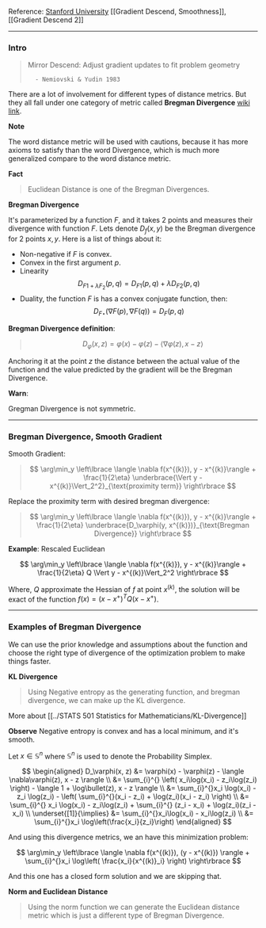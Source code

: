 Reference: [Stanford University](http://www.princeton.edu/~yc5/ele522_optimization/lectures/mirror_descent.pdf)
[[Gradient Descend, Smoothness]],[[Gradient Descend 2]]

---
### **Intro**

> Mirror Descend: Adjust gradient updates to fit problem geometry
> 
>       - Nemiovski & Yudin 1983

There are a lot of involvement for different types of distance metrics. But they all fall under one category of metric called 
**Bregman Divergence** [wiki link](https://en.wikipedia.org/wiki/Bregman_divergence). 

**Note**

The word distance metric will be used with cautions, because it has more axioms to satisfy than the word Divergence, which is much more generalized compare to the word distance metric. 

**Fact**

> Euclidean Distance is one of the Bregman Divergences. 

**Bregman Divergence** 

It's parameterized by a function $F$, and it takes 2 points and measures their divergence with function $F$. Lets denote $D_f(x, y)$ be the Bregman divergence for 2 points $x, y$. Here is a list of things about it: 

* Non-negative if $F$ is convex. 
* Convex in the first argument $p$. 
* Linearity 
$$D_{F1 + \lambda F_2}(p, q) = D_{F1}(p, q) + \lambda D_{F2}(p, q)$$ 
* Duality, the function $F$ is has a convex conjugate function, then: 
$$
D_{F\star}(\nabla F(p), \nabla F(q)) = D_F(p, q)
$$

**Bregman Divergence definition**: 

> $$
> D_\varphi (x, z) = \varphi(x) - \varphi(z) - \langle \nabla \varphi(z), x - z \rangle
> $$

Anchoring it at the point $z$ the distance between the actual value of the function and the value predicted by the gradient will be the Bregman Divergence. 

**Warn**: 

Gregman Divergence is not symmetric. 


---
### **Bregman Divergence, Smooth Gradient**

Smooth Gradient: 


> $$
> \arg\min_y \left\lbrace
>     \langle  \nabla f(x^{(k)}), y - x^{(k)}\rangle + \frac{1}{2\eta}
>     \underbrace{\Vert y - x^{(k)}\Vert_2^2}_{\text{proximity term}}
> \right\rbrace
> $$

Replace the proximity term with desired bregman divergence: 

> $$
> \arg\min_y \left\lbrace
>     \langle  \nabla f(x^{(k)}), y - x^{(k)}\rangle + \frac{1}{2\eta}
>     \underbrace{D_\varphi(y, x^{(k)})}_{\text{Bregman Divergence}}
> \right\rbrace
> $$


**Example**: Rescaled Euclidean

$$
\arg\min_y \left\lbrace
    \langle  \nabla f(x^{(k)}), y - x^{(k)}\rangle + \frac{1}{2\eta}
    Q \Vert  y - x^{(k)}\Vert_2^2
\right\rbrace
$$

Where, $Q$ approximate the Hessian of $f$ at point $x^{(k)}$, the solution will be exact of the function $f(x) = (x - x^+)^TQ(x - x^+)$. 

---
### **Examples of Bregman Divergence**

We can use the prior knowledge and assumptions about the function and choose the right type of divergence of the optimization problem to make things faster. 

**KL Divergence**

> Using Negative entropy as the generating function, and bregman divergence, we can make up the KL divergence. 

More about [[../STATS 501 Statistics for Mathematicians/KL-Divergence]]

**Observe**
Negative entropy is convex and has a local minimum, and it's smooth. 

Let $x\in \mathbb{S}^n$ where $\mathbb{S}^n$ is used to denote the Probability Simplex. 

$$
\begin{aligned}
    D_\varphi(x, z) &= \varphi(x) - \varphi(z) - \langle 
        \nabla\varphi(z), x - z
    \rangle
    \\
    &= 
    \sum_{i}^{} \left(
        x_i\log(x_i) - z_i\log(z_i)
    \right) - \langle 1 + \log\bullet(z), x - z \rangle
    \\
    &= 
    \sum_{i}^{}x_i \log(x_i) - z_i \log(z_i) - \left(
        \sum_{i}^{}(x_i - z_i) + \log(z_i)(x_i - z_i)
    \right)
    \\
    &= 
    \sum_{i}^{} x_i \log(x_i) - z_i\log(z_i) + \sum_{i}^{} (z_i - x_i) + \log(z_i)(z_i - x_i)
    \\
    \underset{[1]}{\implies}
    &= 
    \sum_{i}^{}x_i\log(x_i) - x_i\log(z_i) 
    \\
    &= 
    \sum_{i}^{}x_i \log\left(\frac{x_i}{z_i}\right)
\end{aligned}
$$

And using this divergence metrics, we an have this minimization problem: 

$$
\arg\min_y \left\lbrace
    \langle \nabla f(x^{(k)}), (y - x^{(k)}) \rangle
    + 
    \sum_{i}^{}x_i \log\left(
        \frac{x_i}{x^{(k)}_i}
    \right)
\right\rbrace
$$

And this one has a closed form solution and we are skipping that. 


**Norm and Euclidean Distance**

> Using the norm function we can generate the Euclidean distance metric which is just a different type of Bregman Divergence. 




